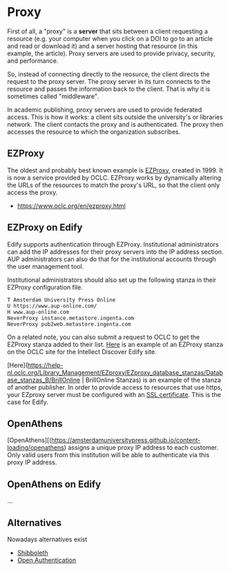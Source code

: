 # Proxy

First of all, a "proxy" is a **server** that sits between a client requesting a resource (e.g. your computer when you click on a DOI to go to an article and read or download it) and a server hosting that resource (in this example, the article). Proxy servers are used to provide privacy, security, and performance.

So, instead of connecting directly to the reosurce, the client directs the request to the proxy server. The proxy server in its turn connects to the resource and passes the information back to the client. That is why it is sometimes called "middleware".

In academic publishing, proxy servers are used to provide federated access. This is how it works: a client sits outside the university's or libraries network. The client contacts the proxy and is authenticated. The proxy then accesses the resource to which the organization subscribes.

## EZProxy 

The oldest and probably best known example is [EZProxy](https://amsterdamuniversitypress.github.io/content-loading/ezproxy), created in 1999. It is now a service provided by OCLC. EZProxy works by dynamically altering the URLs of the resources to match the proxy's URL, so that the client only access the proxy. 

- https://www.oclc.org/en/ezproxy.html

## EZProxy on Edify

Edify supports authentication through EZProxy. Institutional administrators can add the IP addresses for their proxy servers into the IP address section. AUP administrators can also do that for the institutional accounts through the user management tool.

Institutional administrators should also set up the following stanza in their EZProxy configuration file.

```
T Amsterdam University Press Online
U https://www.aup-online.com/
H www.aup-online.com
NeverProxy instance.metastore.ingenta.com
NeverProxy pub2web.metastore.ingenta.com
```

On a related note, you can also submit a request to OCLC to get the EZProxy stanza added to their list. [Here](https://help.oclc.org/Library_Management/EZproxy/EZproxy_database_stanzas/Database_stanzas_I/Intellect_Discover) is an example of an EZProxy stanza on the OCLC site for the Intellect Discover Edify site.

[Here](https://help-nl.oclc.org/Library_Management/EZproxy/EZproxy_database_stanzas/Database_stanzas_B/BrillOnline | BrillOnline Stanzas) is an example of the stanza of another publisher. In order to provide access to resources that use https, your EZproxy server must be configured with an [SSL certificate](https://help-nl.oclc.org/Library_Management/EZproxy/Secure_your_EZproxy_server/010SSL_configuration). This is the case  for Edify.

## OpenAthens
[OpenAthens][(https://amsterdamuniversitypress.github.io/content-loading/openathens) assigns a unique proxy IP address to each customer. Only valid users from this institution will be able to
authenticate via this proxy IP address.

## OpenAthens on Edify
...

## Alternatives
Nowadays alternatives exist

- [Shibboleth](https://amsterdamuniversitypress.github.io/content-loading/shibboleth)
- [Open Authentication](https://amsterdamuniversitypress.github.io/content-loading/openauthentication)

